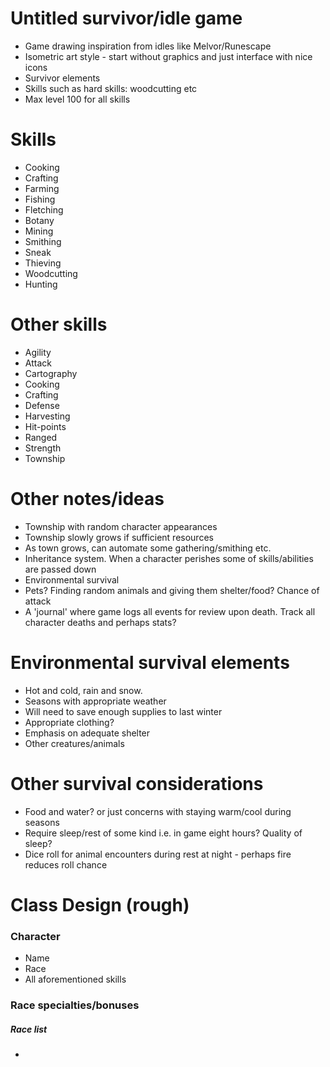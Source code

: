 <h1>Untitled survivor/idle game</h1>
<ul>
    <li>Game drawing inspiration from idles like Melvor/Runescape</li>
    <li>Isometric art style - start without graphics and just interface with nice icons</li>
    <li>Survivor elements</li>
    <li>Skills such as hard skills: woodcutting etc</li>
    <li>Max level 100 for all skills</li>
</ul>
<h1>Skills</h1>
<ul>
    <li>Cooking</li>
    <li>Crafting</li>
    <li>Farming</li>
    <li>Fishing</li>
    <li>Fletching</li>
    <li>Botany</li>
    <li>Mining</li>
    <li>Smithing</li>
    <li>Sneak</li>
    <li>Thieving</li>
    <li>Woodcutting</li>
    <li>Hunting</li>
</ul>
<h1>Other skills</h1>
<ul>
	<li>Agility</li>
	<li>Attack</li>
	<li>Cartography</li>
	<li>Cooking</li>
	<li>Crafting</li>
	<li>Defense</li>
	<li>Harvesting</li>
	<li>Hit-points</li>
	<li>Ranged</li>
	<li>Strength</li>
	<li>Township</li>
</ul>
<h1>Other notes/ideas</h1>
<ul>	
	<li>Township with random character appearances</li>
	<li>Township slowly grows if sufficient resources</li>
	<li>As town grows, can automate some gathering/smithing etc.</li>
	<li>Inheritance system. When a character perishes some of skills/abilities are passed down</li>
	<li>Environmental survival</li>
	<li>Pets? Finding random animals and giving them shelter/food? Chance of attack</li>
	<li>A 'journal' where game logs all events for review upon death. Track all character deaths and perhaps stats?</li>
</ul>
<h1>Environmental survival elements</h1>
<ul>
	<li>Hot and cold, rain and snow.</li>
	<li>Seasons with appropriate weather</li>
	<li>Will need to save enough supplies to last winter</li>
	<li>Appropriate clothing?</li>
	<li>Emphasis on adequate shelter</li>
	<li>Other creatures/animals </li>
</ul>
<h1>Other survival considerations</h1>
<ul>
	<li>Food and water? or just concerns with staying warm/cool during seasons</li>
	<li>Require sleep/rest of some kind i.e. in game eight hours? Quality of sleep?</li>
	<li>Dice roll for animal encounters during rest at night - perhaps fire reduces roll chance</li> 
</ul>
<h1>Class Design (rough)</h1>
<h3>Character</h3>
<ul>
	<li>Name</li>
	<li>Race</li>
	<li>All aforementioned skills</li>
</ul>
<h3>Race specialties/bonuses</h3>
<h5>Race list</h4>
<ul>
	<li></li
</ul>


